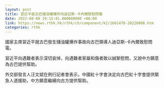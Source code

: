 ```yaml
---
layout: post
title: 習近平就古巴儲油罐爆炸向迪亞斯-卡內爾致慰問電
date: 2022-08-08 19:15:01.000000000 +08:00
link: https://news.rthk.hk/rthk/ch/component/k2/1661470-20220808.htm
categories: rthk
---
```


國家主席習近平就古巴發生儲油罐爆炸事故向古巴領導人迪亞斯-卡內爾致慰問電。

習近平向遇難者表示深切哀悼，向遇難者家屬和傷者致以誠摯慰問，又說中方願意為古巴提供幫助。

外交部發言人汪文斌在例行記者會表示，中國紅十字會決定向古巴紅十字會提供緊急人道援助，中方願意繼續向古方提供幫助。
